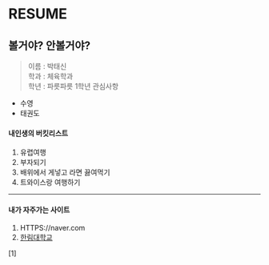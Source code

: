 RESUME
======

볼거야? 안볼거야?
-------------------------
> 이름 : 박태신  
> 학과 : 체육학과  
> 학년 : 파릇파릇 1학년
> 관심사항  
* 수영  
* 태권도  

#### 내인생의 버킷리스트  
1. 유렵여행  
2. 부자되기  
3. 배위에서 게넣고 라면 끓여먹기  
4. 트와이스랑 여행하기  
--------------------------------------
#### 내가 자주가는 사이트
1. HTTPS://naver.com
2. [한림대학교](HTTPS://hallym.ac.kr)






[1]
